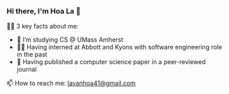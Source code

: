 ### Hi there, I'm Hoa La 👋

<!--
**lvhoaa/lvhoaa** is a ✨ _special_ ✨ repository because its `README.md` (this file) appears on your GitHub profile.

Here are some ideas to get you started:

- 🔭 I’m currently working on ...
- 🌱 I’m currently learning ...
- 👯 I’m looking to collaborate on ...
- 🤔 I’m looking for help with ...
- 💬 Ask me about ...
- 📫 How to reach me: ...
- 😄 Pronouns: ...
- ⚡ Fun fact: ...
-->
👨‍💻 3 key facts about me: 
- 🌱 I’m studying CS @ UMass Amherst
- 👨‍💼 Having interned at Abbott and Kyons with software engineering role in the past
- 💼 Having published a computer science paper in a peer-reviewed journal

📫 How to reach me: lavanhoa41@gmail.com
